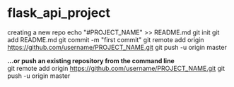# flask_api_project

creating a new repo
echo "#PROJECT_NAME" >> README.md
git init
git add README.md
git commit -m "first commit"
git remote add origin https://github.com/username/PROJECT_NAME.git
git push -u origin master

<b>…or push an existing repository from the command line</b><br/>
git remote add origin https://github.com/username/PROJECT_NAME.git
git push -u origin master



